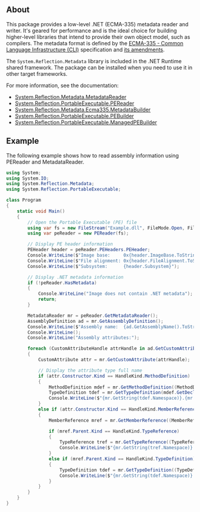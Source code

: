 ## About

This package provides a low-level .NET (ECMA-335) metadata reader and writer. It's geared for performance and is the ideal choice for building higher-level libraries that intend to provide their own object model, such as compilers. The metadata format is defined by the [ECMA-335 - Common Language Infrastructure (CLI)](http://www.ecma-international.org/publications/standards/Ecma-335.htm) specification and [its amendments](https://github.com/dotnet/runtime/blob/main/docs/design/specs/Ecma-335-Augments.md).

The `System.Reflection.Metadata` library is included in the .NET Runtime shared framework. The package can be installed when you need to use it in other target frameworks.

For more information, see the documentation:

- [System.Reflection.Metadata.MetadataReader](https://docs.microsoft.com/dotnet/api/system.reflection.metadata.metadatareader)
- [System.Reflection.PortableExecutable.PEReader](https://docs.microsoft.com/dotnet/api/system.reflection.portableexecutable.pereader)
- [System.Reflection.Metadata.Ecma335.MetadataBuilder](https://docs.microsoft.com/dotnet/api/system.reflection.metadata.ecma335.metadatabuilder)
- [System.Reflection.PortableExecutable.PEBuilder](https://docs.microsoft.com/dotnet/api/system.reflection.portableexecutable.pebuilder)
- [System.Reflection.PortableExecutable.ManagedPEBuilder](https://docs.microsoft.com/dotnet/api/system.reflection.portableexecutable.managedpebuilder)

## Example

The following example shows how to read assembly information using PEReader and MetadataReader.

```cs
using System;
using System.IO;
using System.Reflection.Metadata;
using System.Reflection.PortableExecutable;

class Program
{
    static void Main()
    {
        // Open the Portable Executable (PE) file
        using var fs = new FileStream("Example.dll", FileMode.Open, FileAccess.Read, FileShare.ReadWrite);
        using var peReader = new PEReader(fs);

        // Display PE header information
        PEHeader header = peReader.PEHeaders.PEHeader;
        Console.WriteLine($"Image base:     0x{header.ImageBase.ToString("X")}");
        Console.WriteLine($"File alignment: 0x{header.FileAlignment.ToString("X")}");
        Console.WriteLine($"Subsystem:      {header.Subsystem}");

        // Display .NET metadata information
        if (!peReader.HasMetadata)
        {
            Console.WriteLine("Image does not contain .NET metadata");
            return;
        }

        MetadataReader mr = peReader.GetMetadataReader();
        AssemblyDefinition ad = mr.GetAssemblyDefinition();
        Console.WriteLine($"Assembly name:  {ad.GetAssemblyName().ToString()}");
        Console.WriteLine();
        Console.WriteLine("Assembly attributes:");

        foreach (CustomAttributeHandle attrHandle in ad.GetCustomAttributes())
        {
            CustomAttribute attr = mr.GetCustomAttribute(attrHandle);

            // Display the attribute type full name
            if (attr.Constructor.Kind == HandleKind.MethodDefinition)
            {
                MethodDefinition mdef = mr.GetMethodDefinition((MethodDefinitionHandle)attr.Constructor);
                TypeDefinition tdef = mr.GetTypeDefinition(mdef.GetDeclaringType());
                Console.WriteLine($"{mr.GetString(tdef.Namespace)}.{mr.GetString(tdef.Name)}");
            }
            else if (attr.Constructor.Kind == HandleKind.MemberReference)
            {
                MemberReference mref = mr.GetMemberReference((MemberReferenceHandle)attr.Constructor);

                if (mref.Parent.Kind == HandleKind.TypeReference)
                {
                    TypeReference tref = mr.GetTypeReference((TypeReferenceHandle)mref.Parent);
                    Console.WriteLine($"{mr.GetString(tref.Namespace)}.{mr.GetString(tref.Name)}");
                }
                else if (mref.Parent.Kind == HandleKind.TypeDefinition)
                {
                    TypeDefinition tdef = mr.GetTypeDefinition((TypeDefinitionHandle)mref.Parent);
                    Console.WriteLine($"{mr.GetString(tdef.Namespace)}.{mr.GetString(tdef.Name)}");
                }
            }
        }
    }
}

```
